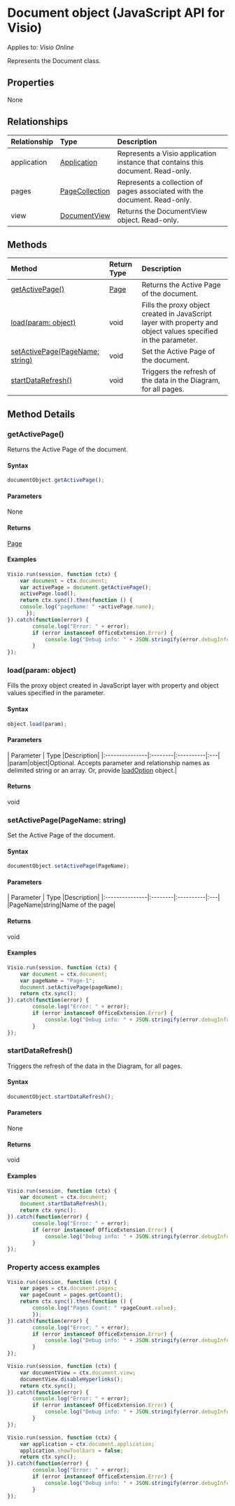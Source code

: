 # Document object (JavaScript API for Visio)

Applies to: _Visio Online_

Represents the Document class.

## Properties

None

## Relationships
| Relationship | Type	|Description|
|:---------------|:--------|:----------|
|application|[Application](application.md)|Represents a Visio application instance that contains this document. Read-only.|
|pages|[PageCollection](pagecollection.md)|Represents a collection of pages associated with the document. Read-only.|
|view|[DocumentView](documentview.md)|Returns the DocumentView object. Read-only.|

## Methods

| Method		   | Return Type	|Description|
|:---------------|:--------|:----------|
|[getActivePage()](#getactivepage)|[Page](page.md)|Returns the Active Page of the document.|
|[load(param: object)](#loadparam-object)|void|Fills the proxy object created in JavaScript layer with property and object values specified in the parameter.|
|[setActivePage(PageName: string)](#setactivepagepagename-string)|void|Set the Active Page of the document.|
|[startDataRefresh()](#startdatarefresh)|void|Triggers the refresh of the data in the Diagram, for all pages.|

## Method Details


### getActivePage()
Returns the Active Page of the document.

#### Syntax
```js
documentObject.getActivePage();
```

#### Parameters
None

#### Returns
[Page](page.md)

#### Examples
```js
Visio.run(session, function (ctx) { 
	var document = ctx.document;
	var activePage = document.getActivePage();
	activePage.load();
	return ctx.sync().then(function () {
	console.log("pageName: " +activePage.name);
      });   
}).catch(function(error) {
		console.log("Error: " + error);
		if (error instanceof OfficeExtension.Error) {
			console.log("Debug info: " + JSON.stringify(error.debugInfo));
		}
});
```


### load(param: object)
Fills the proxy object created in JavaScript layer with property and object values specified in the parameter.

#### Syntax
```js
object.load(param);
```

#### Parameters
| Parameter	   | Type	|Description|
|:---------------|:--------|:----------|:---|
|param|object|Optional. Accepts parameter and relationship names as delimited string or an array. Or, provide [loadOption](loadoption.md) object.|

#### Returns
void

### setActivePage(PageName: string)
Set the Active Page of the document.

#### Syntax
```js
documentObject.setActivePage(PageName);
```

#### Parameters
| Parameter	   | Type	|Description|
|:---------------|:--------|:----------|:---|
|PageName|string|Name of the page|

#### Returns
void

#### Examples
```js
Visio.run(session, function (ctx) { 
	var document = ctx.document;
	var pageName = "Page-1";
	document.setActivePage(pageName);
	return ctx.sync();
}).catch(function(error) {
		console.log("Error: " + error);
		if (error instanceof OfficeExtension.Error) {
			console.log("Debug info: " + JSON.stringify(error.debugInfo));
		}
});
```


### startDataRefresh()
Triggers the refresh of the data in the Diagram, for all pages.

#### Syntax
```js
documentObject.startDataRefresh();
```

#### Parameters
None

#### Returns
void

#### Examples
```js
Visio.run(session, function (ctx) { 
	var document = ctx.document;
	document.startDataRefresh();
	return ctx.sync();
}).catch(function(error) {
		console.log("Error: " + error);
		if (error instanceof OfficeExtension.Error) {
			console.log("Debug info: " + JSON.stringify(error.debugInfo));
		}
});
```
### Property access examples
```js
Visio.run(session, function (ctx) { 
	var pages = ctx.document.pages;
	var pageCount = pages.getCount();
	return ctx.sync().then(function () {
	    console.log("Pages Count: " +pageCount.value);
        });
}).catch(function(error) {
		console.log("Error: " + error);
		if (error instanceof OfficeExtension.Error) {
			console.log("Debug info: " + JSON.stringify(error.debugInfo));
		}
});
```

```js
Visio.run(session, function (ctx) { 
	var documentView = ctx.document.view;
	documentView.disableHyperlinks();
	return ctx.sync();
}).catch(function(error) {
		console.log("Error: " + error);
		if (error instanceof OfficeExtension.Error) {
			console.log("Debug info: " + JSON.stringify(error.debugInfo));
		}
});
```

```js
Visio.run(session, function (ctx) { 
	var application = ctx.document.application;
	application.showToolbars = false;
	return ctx.sync();
}).catch(function(error) {
		console.log("Error: " + error);
		if (error instanceof OfficeExtension.Error) {
			console.log("Debug info: " + JSON.stringify(error.debugInfo));
		}
});
```

